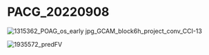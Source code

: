 # PACG_20220908

![1315362_POAG_os_early jpg_GCAM_block6h_project_conv_CCI-13](https://github.com/user-attachments/assets/f9034718-07c7-4ff6-9a4a-eba37d345751)


![1935572_predFV](https://github.com/user-attachments/assets/bde35468-15dc-41a2-b0cb-b1efec15c633)
